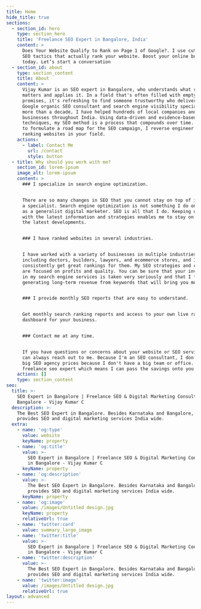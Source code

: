```yaml
---
title: Home
hide_title: true
sections:
  - section_id: hero
    type: section_hero
    title: 'Freelance SEO Expert in Bangalore, India'
    content: >
      Does Your Website Qualify to Rank on Page 1 of Google?. I use cutting-edge
      SEO tactics that actually rank your website. Boost your online business
      today. Let’s start a conversation
  - section_id: about
    type: section_content
    title: About
    content: >
      Vijay Kumar is an SEO expert in Bangalore, who understands what really
      matters and applies it. In a field that's often filled with empty
      promises, it's refreshing to find someone trustworthy who delivers. As a
      Google organic SEO consultant and search engine visibility specialist for
      more than a decade, I have helped hundreds of local companies and
      businesses throughout India. Using data-driven and evidence-based
      techniques, my SEO method is a process that compounds over time. In order
      to formulate a road map for the SEO campaign, I reverse engineer the top
      ranking websites in your field.
    actions:
      - label: Contact Me
        url: /contact
        style: button
  - title: Why should you work with me?
    section_id: lorem-ipsum
    image_alt: lorem-ipsum
    content: >
      ### I specialize in search engine optimization.


      There are so many changes in SEO that you cannot stay on top of it without
      a specialist. Search engine optimization is not something I do on the side
      as a generalist digital marketer. SEO is all that I do. Keeping up to date
      with the latest information and strategies enables me to stay on top of
      the latest developments.


      ### I have ranked websites in several industries.


      I have worked with a variety of businesses in multiple industries,
      including doctors, builders, lawyers, and ecommerce stores, and I
      consistently get great rankings for them. My SEO strategies and campaigns
      are focused on profits and quality. You can be sure that your investment
      in my search engine services is taken very seriously and that I focus on
      generating long-term revenue from keywords that will bring you more sales.


      ### I provide monthly SEO reports that are easy to understand.


      Get monthly search ranking reports and access to your own live ranking
      dashboard for your business.


      ### Contact me at any time.


      If you have questions or concerns about your website or SEO services, you
      can always reach out to me. Because I'm an SEO consultant, I don't charge
      big SEO agency prices because I don't have a big team or office. I am a
      freelance seo expert which means I can pass the savings onto you.
    actions: []
    type: section_content
seo:
  title: >-
    SEO Expert in Bangalore | Freelance SEO & Digital Marketing Consultant in
    Bangalore - Vijay Kumar C
  description: >-
    The Best SEO Expert in Bangalore. Besides Karnataka and Bangalore, he
    provides SEO and digital marketing services India wide.
  extra:
    - name: 'og:type'
      value: website
      keyName: property
    - name: 'og:title'
      value: >-
        SEO Expert in Bangalore | Freelance SEO & Digital Marketing Consultant
        in Bangalore - Vijay Kumar C
      keyName: property
    - name: 'og:description'
      value: >-
        The Best SEO Expert in Bangalore. Besides Karnataka and Bangalore, he
        provides SEO and digital marketing services India wide.
      keyName: property
    - name: 'og:image'
      value: /images/Untitled design.jpg
      keyName: property
      relativeUrl: true
    - name: 'twitter:card'
      value: summary_large_image
    - name: 'twitter:title'
      value: >-
        SEO Expert in Bangalore | Freelance SEO & Digital Marketing Consultant
        in Bangalore - Vijay Kumar C
    - name: 'twitter:description'
      value: >-
        The Best SEO Expert in Bangalore. Besides Karnataka and Bangalore, he
        provides SEO and digital marketing services India wide.
    - name: 'twitter:image'
      value: /images/Untitled design.jpg
      relativeUrl: true
layout: advanced
---
```

